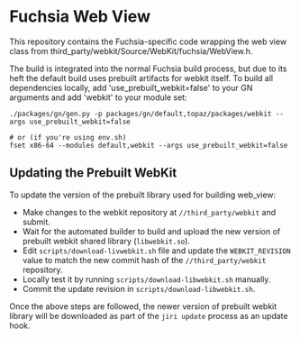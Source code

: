Fuchsia Web View
=======================================

This repository contains the Fuchsia-specific code wrapping the web view class from third_party/webkit/Source/WebKit/fuchsia/WebView.h.

The build is integrated into the normal Fuchsia build process, but due to its
heft the default build uses prebuilt artifacts for webkit itself. To build all
dependencies locally, add 'use_prebuilt_webkit=false' to your GN arguments and
add 'webkit' to your module set:

```
./packages/gn/gen.py -p packages/gn/default,topaz/packages/webkit --args use_prebuilt_webkit=false

# or (if you're using env.sh)
fset x86-64 --modules default,webkit --args use_prebuilt_webkit=false
```

## Updating the Prebuilt WebKit

To update the version of the prebuilt library used for building web_view:

* Make changes to the webkit repository at `//third_party/webkit` and submit.
* Wait for the automated builder to build and upload the new version of prebuilt
  webkit shared library (`libwebkit.so`).
* Edit `scripts/download-livwebkit.sh` file and update the `WEBKIT_REVISION`
  value to match the new commit hash of the `//third_party/webkit` repository.
* Locally test it by running `scripts/download-libwebkit.sh` manually.
* Commit the update revision in `scripts/download-libwebkit.sh`.

Once the above steps are followed, the newer version of prebuilt webkit library
will be downloaded as part of the `jiri update` process as an update hook.
